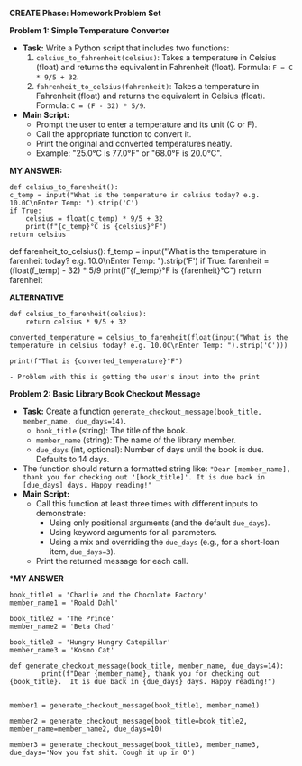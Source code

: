 **CREATE Phase: Homework Problem Set**

**Problem 1: Simple Temperature Converter**
*   **Task:** Write a Python script that includes two functions:
    1.  `celsius_to_fahrenheit(celsius)`: Takes a temperature in Celsius (float) and returns the equivalent in Fahrenheit (float). Formula: `F = C * 9/5 + 32`.
    2.  `fahrenheit_to_celsius(fahrenheit)`: Takes a temperature in Fahrenheit (float) and returns the equivalent in Celsius (float). Formula: `C = (F - 32) * 5/9`.
*   **Main Script:**
    *   Prompt the user to enter a temperature and its unit (C or F).
    *   Call the appropriate function to convert it.
    *   Print the original and converted temperatures neatly.
    *   Example: "25.0°C is 77.0°F" or "68.0°F is 20.0°C".

**MY ANSWER:**

    def celsius_to_farenheit():
    c_temp = input("What is the temperature in celsius today? e.g. 10.0C\nEnter Temp: ").strip('C')
    if True:
        celsius = float(c_temp) * 9/5 + 32
        print(f"{c_temp}°C is {celsius}°F")
    return celsius

def farenheit_to_celsius():
    f_temp = input("What is the temperature in farenheit today? e.g. 10.0\nEnter Temp: ").strip('F')
    if True:
        farenheit = (float(f_temp) - 32) * 5/9
        print(f"{f_temp}°F is {farenheit}°C")
    return farenheit

**ALTERNATIVE**

    def celsius_to_farenheit(celsius):
        return celsius * 9/5 + 32

    converted_temperature = celsius_to_farenheit(float(input("What is the temperature in celsius today? e.g. 10.0C\nEnter Temp: ").strip('C')))

    print(f"That is {converted_temperature}°F")

    - Problem with this is getting the user's input into the print

**Problem 2: Basic Library Book Checkout Message**
*   **Task:** Create a function `generate_checkout_message(book_title, member_name, due_days=14)`.
    *   `book_title` (string): The title of the book.
    *   `member_name` (string): The name of the library member.
    *   `due_days` (int, optional): Number of days until the book is due. Defaults to 14 days.
*   The function should return a formatted string like:
    `"Dear [member_name], thank you for checking out '[book_title]'. It is due back in [due_days] days. Happy reading!"`
*   **Main Script:**
    *   Call this function at least three times with different inputs to demonstrate:
        *   Using only positional arguments (and the default `due_days`).
        *   Using keyword arguments for all parameters.
        *   Using a mix and overriding the `due_days` (e.g., for a short-loan item, `due_days=3`).
    *   Print the returned message for each call.

***MY ANSWER**

    book_title1 = 'Charlie and the Chocolate Factory'
    member_name1 = 'Roald Dahl'

    book_title2 = 'The Prince'
    member_name2 = 'Beta Chad'

    book_title3 = 'Hungry Hungry Catepillar'
    member_name3 = 'Kosmo Cat'

    def generate_checkout_message(book_title, member_name, due_days=14):
            print(f"Dear {member_name}, thank you for checking out {book_title}.  It is due back in {due_days} days. Happy reading!")


    member1 = generate_checkout_message(book_title1, member_name1)

    member2 = generate_checkout_message(book_title=book_title2, member_name=member_name2, due_days=10)

    member3 = generate_checkout_message(book_title3, member_name3, due_days='Now you fat shit. Cough it up in 0')
